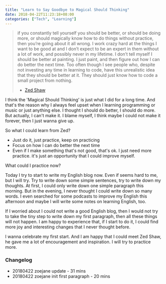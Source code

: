 ```yaml
---
title: "Learn to Say Goodbye to Magical Should Thinking"
date: 2018-04-22T11:23:18+08:00
categories: ["Tech", "Learning"]
---
```


> if you constantly tell yourself you should be better, or should be doing more, or should magically know how to do things without practice, then you’re going about it all wrong. I work crazy hard at the things I want to be good at and I don’t expect to be an expert in them without a lot of work, and possibly never in my lifetime. I don’t tell myself I should be better at painting. I just paint, and then figure out how I can do better the next time. Too often though I see people who, despite not investing any time in learning to code, have this unrealistic idea that they should be better at it. They should just know how to code a small project from nothing. 
> - [Zed Shaw](https://forum.learncodethehardway.com/t/help-wanted-on-showing-up-everyday/60/4)

I think the 'Magical Should Thinking' is just what I did for a long time. And that's the reason why I always feel upset when I learning programming or music or just anything else.
I thought I should do better, I should do more. But actually, I can't make it. I blame myself, I think maybe I could not make it forever, then I just wanna give up.

So what I could learn from Zed?

- Just do it, just practice, keep on practicing
- Focus on how I can do better the next time
- Even if I make something that's not good, that's ok. I just need more practice. it's just an opportunity that I could improve myself.

What could I practice now?

Today I try to start to write my English blog now. Even if seems hard to me, but I will try. Try to write down some simple sentences, try to write down my thoughts. 
At first, I could only write down one simple paragraph this morning. But in the evening, I never thought I could write down so many words.
I even searched for some podcasts to improve my English this afternoon and maybe I will write some notes on learning English, too. 

If I worried about I could not write a good English blog, then I would not try to take the tiny step to write down my first paragraph, then all these things will not happen.
I am happy to experience that, if I start to do it, I could find more joy and interesting changes that I never thought before. 

I wanna celebrate my first start.
And I am happy that I could meet Zed Shaw, he gave me a lot of encouragement and inspiration. 
I will try to practice more.

### Changelog

- 20180422 zoejane update - 31 mins
- 20180422 zoejane init first paragraph - 20 mins

